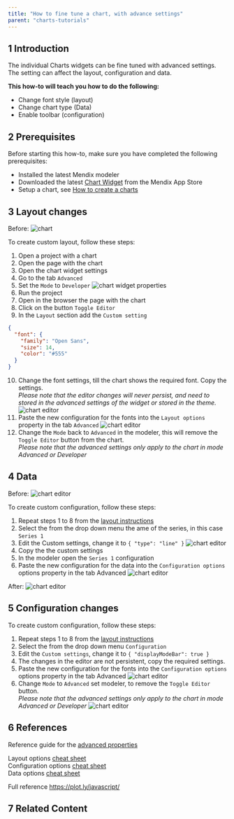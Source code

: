 ```yaml
---
title: "How to fine tune a chart, with advance settings"
parent: "charts-tutorials"
---
```


## 1 Introduction
The individual Charts widgets can be fine tuned with advanced settings. The setting can affect the layout, configuration and data.

**This how-to will teach you how to do the following:**
* Change font style (layout)
* Change chart type (Data)
* Enable toolbar (configuration)

## 2 Prerequisites
Before starting this how-to, make sure you have completed the following prerequisites:

* Installed the latest Mendix modeler
* Downloaded the latest [Chart Widget](https://appstore.home.mendix.com/link/app/105695/) from the Mendix App Store
* Setup a chart, see [How to create a charts](chart-basic-create)

## 3 Layout changes

Before:
![chart](attachments/charts/charts-toggle-editor.png)

To create custom layout, follow these steps:

1. Open a project with a chart
1. Open the page with the chart
1. Open the chart widget settings
1. Go to the tab `Advanced`
1. Set the `Mode` to `Developer`
![chart widget properties](attachments/charts/charts-widget-properties-advanced.png)
1. Run the project
1. Open in the browser the page with the chart
1. Click on the button `Toggle Editor`
1. In the `Layout` section add the `Custom setting` 
```json
{
  "font": {
    "family": "Open Sans",
    "size": 14,
    "color": "#555"
  }
}
```
10. Change the font settings, till the chart shows the required font. Copy the settings.  
*Please note that the editor changes will never persist, and need to stored in the advanced settings of the widget or stored in the theme.*
![chart editor](attachments/charts/charts-toggle-editor-open.png)
1. Paste the new configuration for the fonts into the `Layout options` property in the tab `Advanced`
![chart editor](attachments/charts/charts-widget-properties-advanced-layout.png)
1. Change the `Mode` back to `Advanced` in the  modeler, this will remove the `Toggle Editor` button from the chart.  
*Please note that the advanced settings only apply to the chart in mode Advanced or Developer*

## 4 Data

Before:
![chart editor](attachments/charts/charts-widget-bar.png)

To create custom configuration, follow these steps:

1. Repeat steps 1 to 8 from the [layout instructions](##-3-layout-changes)
1. Select the from the drop down menu the ame of the series, in this case `Series 1`
1. Edit the Custom settings, change it to `{ "type": "line" }`
![chart editor](attachments/charts/charts-widget-bar-line-combination.png)
1. Copy the the custom settings
1. In the modeler open the `Series 1` configuration
1. Paste the new configuration for the data into the `Configuration options` options property in the tab Advanced
![chart editor](attachments/charts/charts-widget-bar-line-combination-properties.png)

After:
![chart editor](attachments/charts/charts-widget-bar-line-combination-result.png)

## 5 Configuration changes

To create custom configuration, follow these steps:

1. Repeat steps 1 to 8 from the [layout instructions](##-3-layout-changes)
1. Select the from the drop down menu `Configuration`
1. Edit the `Custom settings`, change it to `{ "displayModeBar": true }` 
1. The changes in the editor are not persistent, copy the required settings.
1. Paste the new configuration for the fonts into the `Configuration options` options property in the tab Advanced
![chart editor](attachments/charts/charts-widget-properties-advanced-config.png)
1. Change `Mode` to `Advanced` set modeler, to remove the `Toggle Editor` button.  
*Please note that the advanced settings only apply to the chart in mode Advanced or Developer*
![chart editor](attachments/charts/charts-config-toolbar.png)

## 6 References

Reference guide for the [advanced properties](../../refguide/charts-configuration.md###-advanced)

Layout options [cheat sheet](../../refguide/charts-advanced-cheat-sheet.md##-layout-all-charts)  
Configuration options [cheat sheet](../../refguide/charts-advanced-cheat-sheet.md###-configurations-options-all-charts)  
Data options [cheat sheet](../../refguide/charts-advanced-cheat-sheet.md##-data-series-properties)  

Full reference https://plot.ly/javascript/

## 7 Related Content
